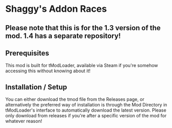 # Shaggy's Addon Races

## Please note that this is for the 1.3 version of the mod. 1.4 has a separate repository!

## Prerequisites

This mod is built for tModLoader, available via Steam if you're somehow accessing this without knowing about it!

## Installation / Setup
You can either download the tmod file from the Releases page, or alternatively the preferred way of installation is through the Mod Directory in tModLoader's interface to automatically download the latest version.
Please only download from releases if you're after a specific version of the mod for whatever reason!
